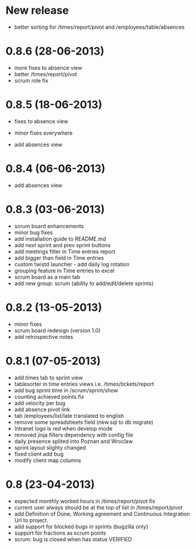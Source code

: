 New release
===========

- better sorting for /times/report/pivot and /employees/table/absences

0.8.6 (28-06-2013)
===============

- more fixes to absence view
- better /times/report/pivot
- scrum role fix

0.8.5 (18-06-2013)
===============

- fixes to absence view
- minor fixes everywhere

- add absences view

0.8.4 (06-06-2013)
===============

- add absences view


0.8.3 (03-06-2013)
===============

- scrum board enhancements
- minor bug fixes
- add installation guide to README.md
- add next sprint and prev sprint buttons
- add meetings filter in Time entries report
- add bigger than field in Time entries
- custom twistd launcher - add daily log rotation
- grouping feature in Time entries to excel
- scrum board as a main tab
- add new group: scrum (ability to add/edit/delete sprints)

0.8.2 (13-05-2013)
===============

- minor fixes
- scrum board redesign (version 1.0)
- add retrospective notes

0.8.1 (07-05-2013)
===============

- add times tab to sprint view
- tablesorter in time entries views i.e. /times/tickets/report
- add bug sprint time in /scrum/sprint/show
- counting achieved points fix
- add velocity per bug
- add absence pivot link
- tab /employees/list/late translated to english
- remove some spreadsheets field (new.sql to db migrate)
- Intranet logo is red when develop mode
- removed jinja filters dependency with config file
- daily presence splited into Poznan and Wroclaw
- sprint layout slighty changed
- fixed client add bug
- modify client map columns

0.8 (23-04-2013)
===============

- expected monthly worked hours in /times/report/pivot fix
- current user always should be at the top of list in /times/report/pivot
- add Definition of Done, Working agreement and Continuous Integration Url to project.
- add support for blocked bugs in sprints (bugzilla only)
- support for fractions as scrum points
- scrum: bug is closed when has status VERIFIED
